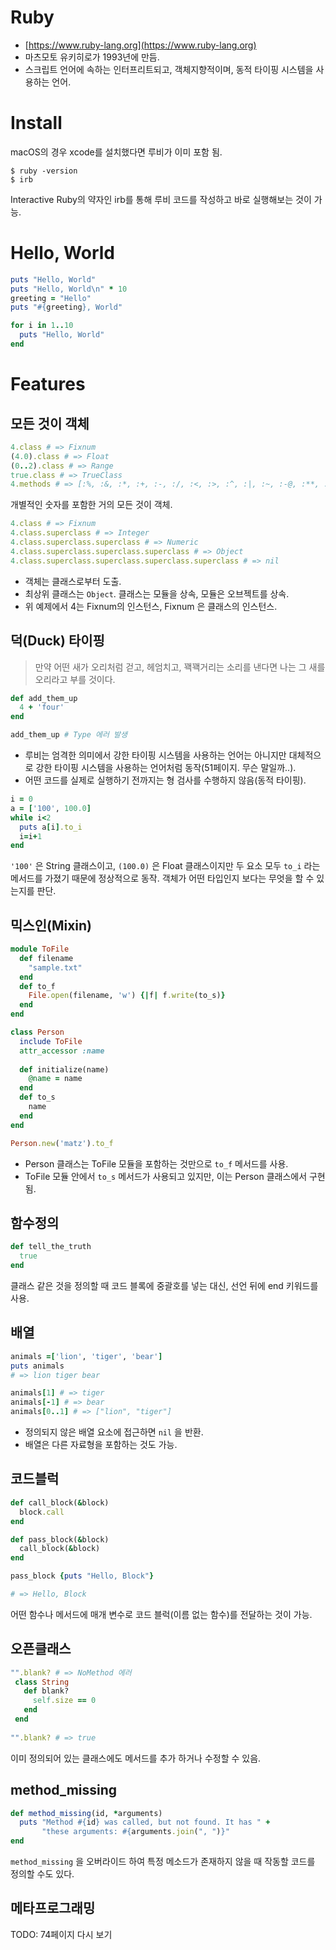 # Ruby

- [https://www.ruby-lang.org](https://www.ruby-lang.org)
- 마츠모토 유키히로가 1993년에 만듬.
- 스크립트 언어에 속하는 인터프리트되고, 객체지향적이며, 동적 타이핑 시스템을 사용하는 언어.



# Install

macOS의 경우 xcode를 설치했다면 루비가 이미 포함 됨.

```shell
$ ruby -version
$ irb
```

Interactive Ruby의 약자인 irb를 통해 루비 코드를 작성하고 바로 실행해보는 것이 가능.



# Hello, World

```ruby
puts "Hello, World"
puts "Hello, World\n" * 10
greeting = "Hello"
puts "#{greeting}, World"

for i in 1..10
  puts "Hello, World"
end
```



# Features

## 모든 것이 객체

```ruby
4.class # => Fixnum
(4.0).class # => Float
(0..2).class # => Range
true.class # => TrueClass
4.methods # => [:%, :&, :*, :+, :-, :/, :<, :>, :^, :|, :~, :-@, :**, :<=>, :<<, :>>, :<=, :>=, :==, :===, :[], :inspect, :size, :succ, :to_s, :to_f, :div, :divmod, :fdiv, :modulo, :abs, :magnitude, :zero?, :odd?, :even?, :bit_length, :to_int, :to_i, :next, :upto, :chr, :ord, :integer?, :floor, :ceil, :round, :truncate, :downto, :times, :pred, :to_r, :numerator, :denominator, :rationalize, :gcd, :lcm, :gcdlcm, :+@, :eql?, :singleton_method_added, :coerce, :i, :remainder, :real?, :nonzero?, :step, :positive?, :negative?, :quo, :arg, :rectangular, :rect, :polar, :real, :imaginary, :imag, :abs2, :angle, :phase, :conjugate, :conj, :to_c, :between?, :instance_of?, :public_send, :instance_variable_get, :instance_variable_set, :instance_variable_defined?, :remove_instance_variable, :private_methods, :kind_of?, :instance_variables, :tap, :is_a?, :extend, :define_singleton_method, :to_enum, :enum_for, :=~, :!~, :respond_to?, :freeze, :display, :send, :object_id, :method, :public_method, :singleton_method, :nil?, :hash, :class, :singleton_class, :clone, :dup, :itself, :taint, :tainted?, :untaint, :untrust, :trust, :untrusted?, :methods, :protected_methods, :frozen?, :public_methods, :singleton_methods, :!, :!=, :__send__, :equal?, :instance_eval, :instance_exec, :__id__]
```

개별적인 숫자를 포함한 거의 모든 것이 객체.

```ruby
4.class # => Fixnum
4.class.superclass # => Integer
4.class.superclass.superclass # => Numeric
4.class.superclass.superclass.superclass # => Object
4.class.superclass.superclass.superclass.superclass # => nil
```

- 객체는 클래스로부터 도출.
- 최상위 클래스는 `Object`. 클래스는 모듈을 상속, 모듈은 오브젝트를 상속.
- 위 예제에서 4는 Fixnum의 인스턴스, Fixnum 은 클래스의 인스턴스.



## 덕(Duck) 타이핑

> 만약 어떤 새가 오리처럼 걷고, 헤엄치고, 꽥꽥거리는 소리를 낸다면 나는 그 새를 오리라고 부를 것이다.

```ruby
def add_them_up
  4 + 'four'
end

add_them_up # Type 에러 발생
```

- 루비는 엄격한 의미에서 강한 타이핑 시스템을 사용하는 언어는 아니지만 대체적으로 강한 타이핑 시스템을 사용하는 언어처럼 동작(51페이지. 무슨 말일까..).
- 어떤 코드를 실제로 실행하기 전까지는 형 검사를 수행하지 않음(동적 타이핑).

```ruby
i = 0
a = ['100', 100.0]
while i<2
  puts a[i].to_i
  i=i+1
end
```

`'100'` 은 String 클래스이고, `(100.0)` 은 Float 클래스이지만 두 요소 모두 `to_i` 라는 메서드를 가졌기 때문에 정상적으로 동작. 객체가 어떤 타입인지 보다는 무엇을 할 수 있는지를 판단.



## 믹스인(Mixin)

```ruby
module ToFile
  def filename
    "sample.txt"
  end
  def to_f
    File.open(filename, 'w') {|f| f.write(to_s)}
  end
end

class Person
  include ToFile
  attr_accessor :name
  
  def initialize(name)
    @name = name
  end
  def to_s
    name
  end
end

Person.new('matz').to_f
```

- Person 클래스는 ToFile 모듈을 포함하는 것만으로 `to_f` 메서드를 사용.
- ToFile 모듈 안에서 `to_s` 메서드가 사용되고 있지만, 이는 Person 클래스에서 구현 됨.



## 함수정의

```ruby
def tell_the_truth
  true
end
```

클래스 같은 것을 정의할 때 코드 블록에 중괄호를 넣는 대신, 선언 뒤에 end 키워드를 사용.



## 배열

```ruby
animals =['lion', 'tiger', 'bear']
puts animals
# => lion tiger bear

animals[1] # => tiger
animals[-1] # => bear
animals[0..1] # => ["lion", "tiger"]
```

- 정의되지 않은 배열 요소에 접근하면 `nil` 을 반환.
- 배열은 다른 자료형을 포함하는 것도 가능.



## 코드블럭

```ruby
def call_block(&block)
  block.call
end

def pass_block(&block)
  call_block(&block)
end

pass_block {puts "Hello, Block"}

# => Hello, Block
```

어떤 함수나 메서드에 매개 변수로 코드 블럭(이름 없는 함수)를 전달하는 것이 가능.



## 오픈클래스

```ruby
"".blank? # => NoMethod 에러
 class String
   def blank?
     self.size == 0
   end
 end
  
"".blank? # => true
```

이미 정의되어 있는 클래스에도 메서드를 추가 하거나 수정할 수 있음.



## method_missing

```ruby
def method_missing(id, *arguments)
  puts "Method #{id} was called, but not found. It has " +
       "these arguments: #{arguments.join(", ")}"
end
```

`method_missing` 을 오버라이드 하여 특정 메소드가 존재하지 않을 때 작동할 코드를 정의할 수도 있다.



## 메타프로그래밍

TODO: 74페이지 다시 보기